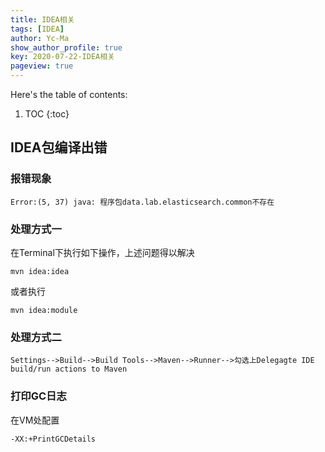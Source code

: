 ```yaml
---
title: IDEA相关
tags: [IDEA]
author: Yc-Ma
show_author_profile: true
key: 2020-07-22-IDEA相关
pageview: true
---
```


Here's the table of contents:
1. TOC
{:toc}

## IDEA包编译出错

### 报错现象
```
Error:(5, 37) java: 程序包data.lab.elasticsearch.common不存在
```

### 处理方式一
在Terminal下执行如下操作，上述问题得以解决
```
mvn idea:idea
```
或者执行
```
mvn idea:module
```
### 处理方式二
```
Settings-->Build-->Build Tools-->Maven-->Runner-->勾选上Delegagte IDE build/run actions to Maven
```

### 打印GC日志
在VM处配置
```
-XX:+PrintGCDetails
```

